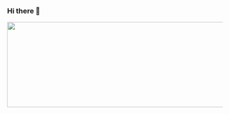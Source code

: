 ### Hi there 👋
<a href="https://github.com/devxb/gitanimals">
  <img
    src="https://render.gitanimals.org/lines/sunnyday0206"
    width="737"
    height="200"
  />
</a>
  
